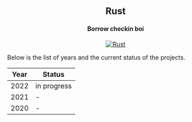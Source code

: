<div align="center">

## Rust
#### Borrow checkin boi

[![Rust](https://img.shields.io/badge/rust-f74c00.svg?style=for-the-badge&logoColor=white&logo=rust)]()

</div>

Below is the list of years and the current status of the projects.

Year | Status 
---|---
2022 | in progress
2021 | -
2020 | -
